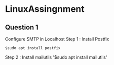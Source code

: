 # LinuxAssingnment
## Question 1
Configure SMTP in Localhost
Step 1 : Install Postfix
```
$sudo apt install postfix
```
Step 2 : Install mailutils
'$sudo apt install mailutils'
